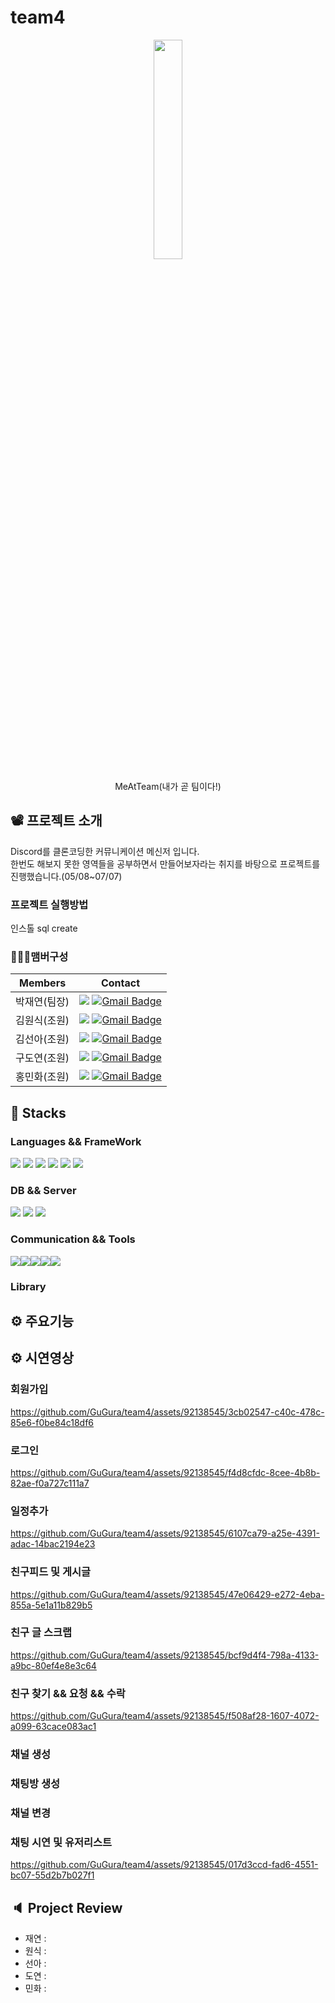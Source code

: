 # team4
<p align="center">
  <img src = "https://user-images.githubusercontent.com/92138545/252311534-549ca24e-501c-4d9f-b333-96b004291968.png" width="30%" height="30%" stlye="">
</p>
<p align="center">
  MeAtTeam(내가 곧 팀이다!)
</p>

## 📽️ 프로젝트 소개
Discord를 클론코딩한 커뮤니케이션 메신저 입니다. <br>
한번도 해보지 못한 영역들을 공부하면서 만들어보자라는 취지를 바탕으로 프로젝트를 진행했습니다.(05/08~07/07)

### 프로젝트 실행방법
인스톨 sql create 

### 🧑‍🤝‍🧑맴버구성
|Members|Contact|
|------|---|
|박재연(팀장)|<a href="https://github.com/GuGura"><img src="https://img.shields.io/badge/GitHub-181717?style=flat-square&logo=GitHub&logoColor=white"/></a> [![Gmail Badge](https://img.shields.io/badge/wodus331@gmail.com-d14836?style=flat-square&logo=Gmail&logoColor=white&link=mailto:wodus331@gmail.com)](mailto:wodus331@gmail.com)|
|김원식(조원)|<a href="https://github.com/Cicada223"><img src="https://img.shields.io/badge/GitHub-181717?style=flat-square&logo=GitHub&logoColor=white"/></a> [![Gmail Badge](https://img.shields.io/badge/cicada2529@gmail.com-d14836?style=flat-square&logo=Gmail&logoColor=white&link=mailto:cicada2529@gmail.com)](mailto:cicada2529@gmail.com)|
|김선아(조원)|<a href="https://github.com/DaegilTheRuler"><img src="https://img.shields.io/badge/GitHub-181717?style=flat-square&logo=GitHub&logoColor=white"/></a> [![Gmail Badge](https://img.shields.io/badge/tjsdwngp@gmail.com-d14836?style=flat-square&logo=Gmail&logoColor=white&link=mailto:tjsdwngp@gmail.com)](mailto:tjsdwngp@gmail.com)|
|구도연(조원)|<a href="https://github.com/lauv.0309"><img src="https://img.shields.io/badge/GitHub-181717?style=flat-square&logo=GitHub&logoColor=white"/></a> [![Gmail Badge](https://img.shields.io/badge/lauv.0309@gmail.com-d14836?style=flat-square&logo=Gmail&logoColor=white&link=mailto:lauv.0309@gmail.com)](mailto:lauv.0309@gmail.com)|
|홍민화(조원)|<a href="https://github.com/hongminhwa"><img src="https://img.shields.io/badge/GitHub-181717?style=flat-square&logo=GitHub&logoColor=white"/></a> [![Gmail Badge](https://img.shields.io/badge/minhwa101@gmail.com-d14836?style=flat-square&logo=Gmail&logoColor=white&link=mailto:minhwa101@gmail.com)](mailto:minhwa101@gmail.com)|

## 🚀 Stacks
### Languages && FrameWork
<img src="https://img.shields.io/badge/vue.js-%234FC08D.svg?&style=for-the-badge&logo=vue.js&logoColor=white" /> <img src="https://img.shields.io/badge/spring-%236DB33F.svg?&style=for-the-badge&logo=spring&logoColor=white" /> <img src="https://img.shields.io/badge/javascript-%23F7DF1E.svg?&style=for-the-badge&logo=javascript&logoColor=black" /> <img src="https://img.shields.io/badge/java-%23007396.svg?&style=for-the-badge&logo=java&logoColor=white" /> <img src="https://img.shields.io/badge/css3-%231572B6.svg?&style=for-the-badge&logo=css3&logoColor=white" /> <img src="https://img.shields.io/badge/html5-%23E34F26.svg?&style=for-the-badge&logo=html5&logoColor=white" />

### DB && Server
<img src="https://img.shields.io/badge/mariadb-%23003545.svg?&style=for-the-badge&logo=mariadb&logoColor=white" /> <img src="https://img.shields.io/badge/redis-%23DC382D.svg?&style=for-the-badge&logo=redis&logoColor=white" /> <img src="https://img.shields.io/badge/apache%20tomcat-%23F8DC75.svg?&style=for-the-badge&logo=apache%20tomcat&logoColor=black" />

### Communication && Tools
<div style="display:flex">
  <img src="https://img.shields.io/badge/notion-%23000000.svg?&style=for-the-badge&logo=notion&logoColor=white" /> <img src="https://img.shields.io/badge/github-%23181717.svg?&style=for-the-badge&logo=github&logoColor=white" /> <img src="https://img.shields.io/badge/discord-%237289DA.svg?&style=for-the-badge&logo=discord&logoColor=white" /> 	<img src="https://img.shields.io/badge/intellij%20idea-%23000000.svg?&style=for-the-badge&logo=intellij%20idea&logoColor=white" /> <img src="https://img.shields.io/badge/postman-%23FF6C37.svg?&style=for-the-badge&logo=postman&logoColor=white" />
</div>

### Library

## ⚙️ 주요기능

## ⚙️ 시연영상

### 회원가입
https://github.com/GuGura/team4/assets/92138545/3cb02547-c40c-478c-85e6-f0be84c18df6
### 로그인
https://github.com/GuGura/team4/assets/92138545/f4d8cfdc-8cee-4b8b-82ae-f0a727c111a7
### 일정추가
https://github.com/GuGura/team4/assets/92138545/6107ca79-a25e-4391-adac-14bac2194e23
### 친구피드 및 게시글
https://github.com/GuGura/team4/assets/92138545/47e06429-e272-4eba-855a-5e1a11b829b5
### 친구 글 스크랩
https://github.com/GuGura/team4/assets/92138545/bcf9d4f4-798a-4133-a9bc-80ef4e8e3c64
### 친구 찾기 && 요청 && 수락
https://github.com/GuGura/team4/assets/92138545/f508af28-1607-4072-a099-63cace083ac1
### 채널 생성

### 채팅방 생성

### 채널 변경

### 채팅 시연 및 유저리스트
https://github.com/GuGura/team4/assets/92138545/017d3ccd-fad6-4551-bc07-55d2b7b027f1



## 🔈 Project Review 
- 재연 :
- 원식 :
- 선아 :
- 도연 :
- 민화 :
